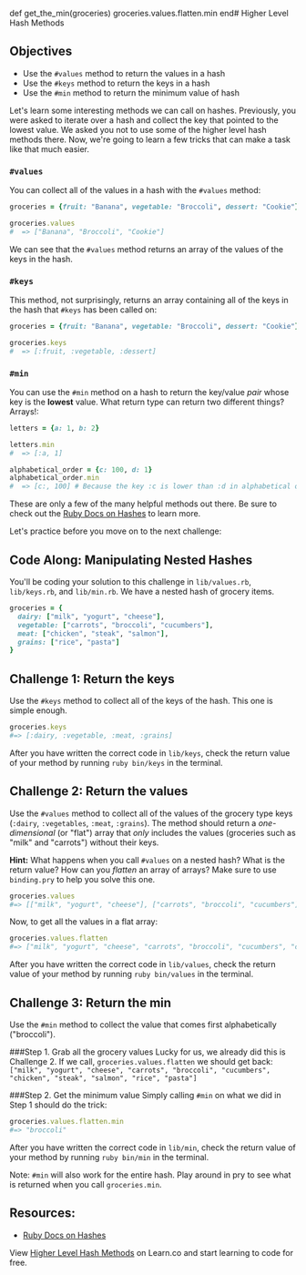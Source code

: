 def get_the_min(groceries)
  groceries.values.flatten.min
end# Higher Level Hash Methods

## Objectives

* Use the `#values` method to return the values in a hash
* Use the `#keys` method to return the keys in a hash
* Use the `#min` method to return the minimum value of hash

Let's learn some interesting methods we can call on hashes. Previously, you were asked to iterate over a hash and collect the key that pointed to the lowest value. We asked you not to use some of the higher level hash methods there. Now, we're going to learn a few tricks that can make a task like that much easier.

### `#values`

You can collect all of the values in a hash with the `#values` method:

```ruby
groceries = {fruit: "Banana", vegetable: "Broccoli", dessert: "Cookie"}

groceries.values
#  => ["Banana", "Broccoli", "Cookie"]
```

We can see that the `#values` method returns an array of the values of the keys in the hash.

### `#keys`

This method, not surprisingly, returns an array containing all of the keys in the hash that `#keys` has been called on:

```ruby
groceries = {fruit: "Banana", vegetable: "Broccoli", dessert: "Cookie"}

groceries.keys
#  => [:fruit, :vegetable, :dessert]
```

### `#min`

You can use the `#min` method on a hash to return the key/value *pair* whose key is the **lowest** value. What return type can return two different things? Arrays!:

```ruby
letters = {a: 1, b: 2}

letters.min
#  => [:a, 1]

alphabetical_order = {c: 100, d: 1}
alphabetical_order.min
#  => [c:, 100] # Because the key :c is lower than :d in alphabetical order.
```

These are only a few of the many helpful methods out there. Be sure to check out the [Ruby Docs on Hashes](http://ruby-doc.org/core/Hash.html) to learn more.

Let's practice before you move on to the next challenge:


## Code Along: Manipulating Nested Hashes

You'll be coding your solution to this challenge in `lib/values.rb`, `lib/keys.rb`, and `lib/min.rb`. We have a nested hash of grocery items.

```ruby
groceries = {
  dairy: ["milk", "yogurt", "cheese"],
  vegetable: ["carrots", "broccoli", "cucumbers"],
  meat: ["chicken", "steak", "salmon"],
  grains: ["rice", "pasta"]
}
```

## Challenge 1: Return the keys
Use the `#keys` method to collect all of the keys of the hash. This one is simple enough.

```ruby
groceries.keys
#=> [:dairy, :vegetable, :meat, :grains]
```

After you have written the correct code in `lib/keys`, check the return value of your method by running `ruby bin/keys` in the terminal.

## Challenge 2: Return the values
Use the `#values` method to collect all of the values of the grocery type keys (`:dairy`, `:vegetables`, `:meat`, `:grains`). The method should return a *one-dimensional* (or "flat") array that *only* includes the values (groceries such as "milk" and "carrots") without their keys.

**Hint:** What happens when you call `#values` on a nested hash? What is the return value? How can you *flatten* an array of arrays? Make sure to use `binding.pry` to help you solve this one.

```ruby
groceries.values
#=> [["milk", "yogurt", "cheese"], ["carrots", "broccoli", "cucumbers"], ["chicken", "steak", "salmon"], ["rice", "pasta"]]
```
Now, to get all the values in a flat array:

```ruby
groceries.values.flatten
#=> ["milk", "yogurt", "cheese", "carrots", "broccoli", "cucumbers", "chicken", "steak", "salmon", "rice", "pasta"]
```

After you have written the correct code in `lib/values`, check the return value of your method by running `ruby bin/values` in the terminal.

## Challenge 3: Return the min
Use the `#min` method to collect the value that comes first alphabetically ("broccoli").

###Step 1. Grab all the grocery values
Lucky for us, we already did this is Challenge 2. If we call, `groceries.values.flatten` we should get back: `["milk", "yogurt", "cheese", "carrots", "broccoli", "cucumbers", "chicken", "steak", "salmon", "rice", "pasta"]`

###Step 2. Get the minimum value
Simply calling `#min` on what we did in Step 1 should do the trick:

```ruby
groceries.values.flatten.min
#=> "broccoli"
```

After you have written the correct code in `lib/min`, check the return value of your method by running `ruby bin/min` in the terminal.

Note: `#min` will also work for the entire hash. Play around in pry to see what is returned when you call `groceries.min`.

## Resources:

* [Ruby Docs on Hashes](http://ruby-doc.org/core/Hash.html)

<p data-visibility='hidden'>View <a href='https://learn.co/lessons/other-hash-methods-code-along' title='Higher Level Hash Methods'>Higher Level Hash Methods</a> on Learn.co and start learning to code for free.</p>
